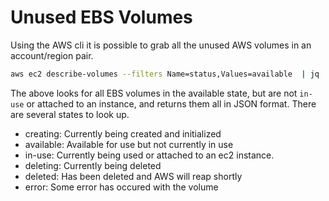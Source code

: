 # Unused EBS Volumes

Using the AWS cli it is possible to grab all the unused AWS volumes in an account/region pair.

```bash
aws ec2 describe-volumes --filters Name=status,Values=available  | jq .
```

The above looks for all EBS volumes in the available state, but are not `in-use` or attached to an instance, and returns them all in JSON format.  There are several states to look up.

- creating: Currently being created and initialized
- available: Available for use but not currently in use
- in-use: Currently being used or attached to an ec2 instance.
- deleting: Currently being deleted
- deleted: Has been deleted and AWS will reap shortly
- error: Some error has occured with the volume
